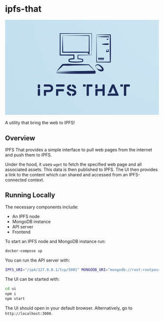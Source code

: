 # ipfs-that

<img src="./ui/public/logo.png">

A utility that bring the web to IPFS!

## Overview
IPFS That provides a simple interface to pull web pages from the internet and push them to IPFS. 

Under the hood, it uses `wget` to fetch the specified web page and all associated assets. This data is then published to IPFS. The UI then provides a link to the content which can shared and accessed from an IPFS-connected context.

## Running Locally

The necessary components include:
- An IPFS node
- MongoDB instance
- API server
- Frontend

To start an IPFS node and MongoDB instance run:
```bash
docker-compose up
```

You can run the API server with:
```bash
IPFS_URI="/ip4/127.0.0.1/tcp/5001" MONGODB_URI="mongodb://root:rootpassword@127.0.0.1:27017" go run main.go
```

The UI can be started with:
```bash
cd ui
npm i
npm start
```

The UI should open in your default browser. Alternatively, go to `http://localhost:3000`.